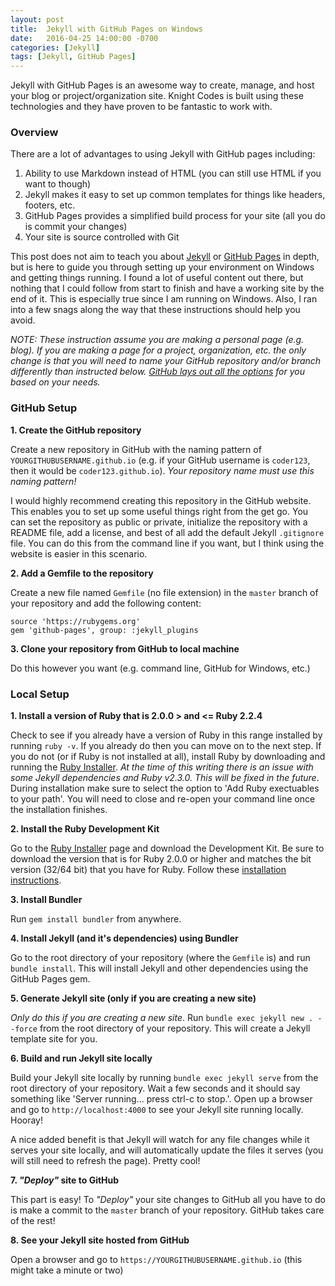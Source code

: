 ```yaml
---
layout: post
title:  Jekyll with GitHub Pages on Windows
date:   2016-04-25 14:00:00 -0700
categories: [Jekyll]
tags: [Jekyll, GitHub Pages]
---
```


Jekyll with GitHub Pages is an awesome way to create, manage, and host your blog or project/organization site. Knight Codes is built using these technologies and they have proven to be fantastic to work with. 

### Overview

There are a lot of advantages to using Jekyll with GitHub pages including:

1. Ability to use Markdown instead of HTML (you can still use HTML if you want to though)
2. Jekyll makes it easy to set up common templates for things like headers, footers, etc.
3. GitHub Pages provides a simplified build process for your site (all you do is commit your changes)
4. Your site is source controlled with Git

This post does not aim to teach you about [Jekyll](https://jekyllrb.com/) or [GitHub Pages](https://pages.github.com/) in depth, but is here to guide you through setting up your environment on Windows and getting things running. I found a lot of useful content out there, but nothing that I could follow from start to finish and have a working site by the end of it. This is especially true since I am running on Windows. Also, I ran into a few snags along the way that these instructions should help you avoid.

_NOTE: These instruction assume you are making a personal page (e.g. blog). If you are making a page for a project, organization, etc. the only change is that you will need to name your GitHub repository and/or branch differently than instructed below. [GitHub lays out all the options](https://help.github.com/articles/user-organization-and-project-pages) for you based on your needs._

### GitHub Setup

**1. Create the GitHub repository**

Create a new repository in GitHub with the naming pattern of `YOURGITHUBUSERNAME.github.io` (e.g. if your GitHub username is `coder123`, then it would be `coder123.github.io`). _Your repository name must use this naming pattern!_

I would highly recommend creating this repository in the GitHub website. This enables you to set up some useful things right from the get go. You can set the repository as public or private, initialize the repository with a README file, add a license, and best of all add the default Jekyll `.gitignore` file. You can do this from the command line if you want, but I think using the website is easier in this scenario.

**2. Add a Gemfile to the repository**

Create a new file named `Gemfile` (no file extension) in the `master` branch of your repository and add the following content:

```
source 'https://rubygems.org'
gem 'github-pages', group: :jekyll_plugins
```

**3. Clone your repository from GitHub to local machine**

Do this however you want (e.g. command line, GitHub for Windows, etc.)

### Local Setup

**1. Install a version of Ruby that is 2.0.0 > and <= Ruby 2.2.4**

Check to see if you already have a version of Ruby in this range installed by running `ruby -v`. If you already do then you can move on to the next step. If you do not (or if Ruby is not installed at all), install Ruby by downloading and running the [Ruby Installer](http://rubyinstaller.org/downloads/). _At the time of this writing there is an issue with some Jekyll dependencies and Ruby v2.3.0. This will be fixed in the future_. During installation make sure to select the option to 'Add Ruby exectuables to your path'. You will need to close and re-open your command line once the installation finishes.

**2. Install the Ruby Development Kit**

Go to the [Ruby Installer](http://rubyinstaller.org/downloads/) page and download the Development Kit. Be sure to download the version that is for  Ruby 2.0.0 or higher and matches the bit version (32/64 bit) that you have for Ruby. Follow these [installation instructions](https://github.com/oneclick/rubyinstaller/wiki/Development-Kit#installation-instructions).

**3. Install Bundler**

Run `gem install bundler` from anywhere.

**4. Install Jekyll (and it's dependencies) using Bundler**

Go to the root directory of your repository (where the `Gemfile` is) and run `bundle install`. This will install Jekyll and other dependencies using the GitHub Pages gem.

**5. Generate Jekyll site  (only if you are creating a new site)**

_Only do this if you are creating a new site_. Run `bundle exec jekyll new . --force` from the root directory of your repository. This will create a Jekyll template site for you.

**6. Build and run Jekyll site locally**

Build your Jekyll site locally by running `bundle exec jekyll serve` from the root directory of your repository. Wait a few seconds and it should say something like 'Server running... press ctrl-c to stop.'. Open up a browser and go to `http://localhost:4000` to see your Jekyll site running locally. Hooray!

A nice added benefit is that Jekyll will watch for any file changes while it serves your site locally, and will automatically update the files it serves (you will still need to refresh the page). Pretty cool!

**7. _"Deploy"_ site to GitHub**

This part is easy! To _"Deploy"_ your site changes to GitHub all you have to do is make a commit to the `master` branch of your repository. GitHub takes care of the rest!

**8. See your Jekyll site hosted from GitHub**

Open a browser and go to `https://YOURGITHUBUSERNAME.github.io` (this might take a minute or two)